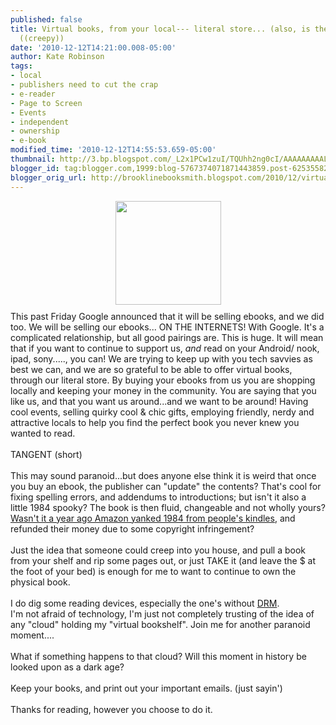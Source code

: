 ```yaml
---
published: false
title: Virtual books, from your local--- literal store... (also, is the ebook fluid?
  ((creepy))
date: '2010-12-12T14:21:00.008-05:00'
author: Kate Robinson
tags:
- local
- publishers need to cut the crap
- e-reader
- Page to Screen
- Events
- independent
- ownership
- e-book
modified_time: '2010-12-12T14:55:53.659-05:00'
thumbnail: http://3.bp.blogspot.com/_L2x1PCw1zuI/TQUhh2ng0cI/AAAAAAAAALw/FELOcSpXy68/s72-c/the%2Bfuture.bmp
blogger_id: tag:blogger.com,1999:blog-5767374071871443859.post-6253558252112289771
blogger_orig_url: http://brooklinebooksmith.blogspot.com/2010/12/virtual-books-from-your-local-literal.html
---
```


<a href="http://3.bp.blogspot.com/_L2x1PCw1zuI/TQUhh2ng0cI/AAAAAAAAALw/FELOcSpXy68/s1600/the%2Bfuture.bmp"><img style="TEXT-ALIGN: center; MARGIN: 0px auto 10px; WIDTH: 169px; DISPLAY: block; HEIGHT: 166px; CURSOR: hand" id="BLOGGER_PHOTO_ID_5549878981284647362" border="0" alt="" src="http://3.bp.blogspot.com/_L2x1PCw1zuI/TQUhh2ng0cI/AAAAAAAAALw/FELOcSpXy68/s400/the%2Bfuture.bmp" /></a>This past Friday Google announced that it will be selling ebooks, and we did too. We will be selling our ebooks... ON THE INTERNETS! With Google. It's a complicated relationship, but all good pairings are. This is huge. It will mean that if you want to continue to support us, <em>and </em>read on your Android/ nook, ipad, sony....., you can! We are trying to keep up with you tech savvies as best we can, and we are so grateful to be able to offer virtual books, through our literal store. By buying your ebooks from us you are shopping locally and keeping your money in the community. You are saying that you like us, and that you want us around...and we want to be around! Having cool events, selling quirky cool &amp; chic gifts, employing friendly, nerdy and attractive locals to help you find the perfect book you never knew you wanted to read.<br /><br />TANGENT (short)<br /><br />This may sound paranoid...but does anyone else think it is weird that once you buy an ebook, the publisher can "update" the contents? That's cool for fixing spelling errors, and addendums to introductions; but isn't it also a little 1984 spooky? The book is then fluid, changeable and not wholly yours? <a href="http://mediamemo.allthingsd.com/20090717/think-you-own-the-book-you-bought-for-your-kindle-you-dont-says-amazon/">Wasn't it a year ago Amazon yanked 1984 from people's kindles</a>, and refunded their money due to some copyright infringement?<br /><br />Just the idea that someone could creep into you house, and pull a book from your shelf and rip some pages out, or just TAKE it (and leave the $ at the foot of your bed) is enough for me to want to continue to own the physical book.<br /><br />I do dig some reading devices, especially the one's without <a href="http://www.defectivebydesign.org/">DRM</a>.<br />I'm not afraid of technology, I'm just not completely trusting of the idea of any "cloud" holding my "virtual bookshelf". Join me for another paranoid moment....<br /><br />What if something happens to that cloud? Will this moment in history be looked upon as a dark age?<br /><br />Keep your books, and print out your important emails. (just sayin')<br /><br />Thanks for reading, however you choose to do it.<br /><p align="left"><a href="http://4.bp.blogspot.com/_L2x1PCw1zuI/TQUhYYdDBZI/AAAAAAAAALo/CQ_zhKFbDV0/s1600/the%2Bfuture.bmp"></a></p><br /><br /><p align="left"><a href="http://4.bp.blogspot.com/_L2x1PCw1zuI/TQUhYYdDBZI/AAAAAAAAALo/CQ_zhKFbDV0/s1600/the%2Bfuture.bmp"></a> </p>